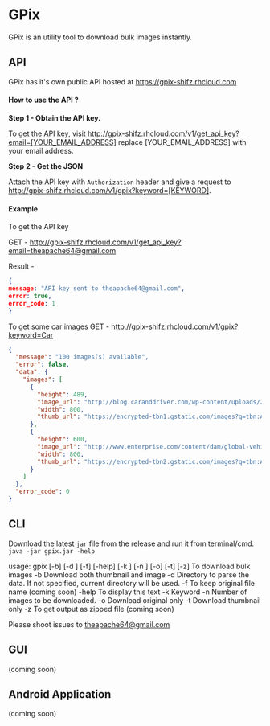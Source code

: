# GPix
GPix is an utility tool to download bulk images instantly.

## API
GPix has it's own public API hosted at https://gpix-shifz.rhcloud.com

#### How to use the API ?
**Step 1 - Obtain the API key.**

To get the API key, visit http://gpix-shifz.rhcloud.com/v1/get_api_key?email=[YOUR_EMAIL_ADDRESS]
replace [YOUR_EMAIL_ADDRESS] with your email address.

**Step 2 - Get the JSON**

Attach the API key with `Authorization` header and give a request to http://gpix-shifz.rhcloud.com/v1/gpix?keyword=[KEYWORD].

#### Example

To get the API key

GET - http://gpix-shifz.rhcloud.com/v1/get_api_key?email=theapache64@gmail.com

Result - 
```json
{
message: "API key sent to theapache64@gmail.com",
error: true,
error_code: 1
}
```

To get some car images
GET - http://gpix-shifz.rhcloud.com/v1/gpix?keyword=Car

```json
{
  "message": "100 images(s) available",
  "error": false,
  "data": {
    "images": [
      {
        "height": 489,
        "image_url": "http://blog.caranddriver.com/wp-content/uploads/2015/11/BMW-2-series.jpg",
        "width": 800,
        "thumb_url": "https://encrypted-tbn1.gstatic.com/images?q=tbn:ANd9GcSaYHCVo5mY4cHGietbQfD96Am6gXcFTDZDT7Lz2cQ52mBWtCo69w"
      },
      {
        "height": 600,
        "image_url": "http://www.enterprise.com/content/dam/global-vehicle-images/cars/FORD_FOCU_2012-1.png",
        "width": 800,
        "thumb_url": "https://encrypted-tbn2.gstatic.com/images?q=tbn:ANd9GcSq94Ywt2zsMdUVum0XSb49oAYDMA-gmKy1eJVTqUD4j8yK_pSo"
      }
    ]
  },
  "error_code": 0
}
```

## CLI
Download the latest `jar` file from the release and run it from terminal/cmd.
`java -jar gpix.jar -help`

usage: gpix [-b] [-d <arg>] [-f] [-help] [-k <arg>] [-n <arg>] [-o] [-t]
       [-z]
To download bulk images
 -b         Download  both thumbnail and image
 -d <arg>   Directory to parse the data. If not specified, current
            directory will be used.
 -f         To keep original file name (coming soon)
 -help      To display this text
 -k <arg>   Keyword
 -n <arg>   Number of images to be downloaded.
 -o         Download original only
 -t         Download thumbnail only
 -z         To get output as zipped file (coming soon)
 
Please shoot issues to theapache64@gmail.com

## GUI
(coming soon)

## Android Application
(coming soon)
